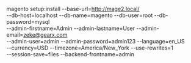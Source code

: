 magento setup:install --base-url=http://mage2.local/ \
--db-host=localhost --db-name=magento --db-user=root --db-password=mysql \
--admin-firstname=Admin --admin-lastname=User --admin-email=zeke@gearx.com \
--admin-user=admin --admin-password=admin123 --language=en_US \
--currency=USD --timezone=America/New_York --use-rewrites=1 \
--session-save=files --backend-frontname=admin